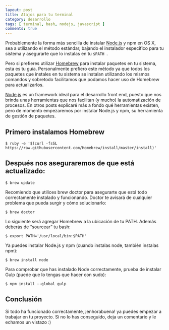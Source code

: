 ```yaml
---
layout: post
title: Atajos para tu terminal
category: desarrollo
tags: [ terminal, bash, nodejs, javascript ]
comments: true
---
```


Probablemente la forma más sencilla de instalar [Node.js](https://nodejs.org/) y npm en OS X, sea a utilizando el método estándar, bajando el instalador específico para tu sistema y asegurarte que lo instalas en tu `$PATH `.

Pero si prefieres utilizar [Homebrew](http://brew.sh/) para instalar paquetes en tu sistema, esta es tu guía. Personalmente prefiero este método ya que todos los paquetes que instales en tu sistema se instalan utilizando los mismos comandos y sobretodo facilitamos que podamos hacer uso de Homebrew para actualizarlos.

[Node.js](https://nodejs.org/) es un framework ideal para el desarrollo front end, puesto que nos brinda unas herramientas que nos facilitan (y mucho) la automatización de procesos. En otros posts explicaré más a fondo qué herramientas existen, pero de momento empezaremos por instalar Node.js y npm, su herramienta de gestión de paquetes.

## Primero instalamos Homebrew

```
$ ruby -e '$(curl -fsSL https://raw.githubusercontent.com/Homebrew/install/master/install)'

```


## Después nos aseguraremos de que está actualizado:

```
$ brew update
```

Recomiendo que utilices brew doctor para asegurarte que está todo correctamente instalado y funcionando. Doctor te avisará de cualquier problema que pueda surgir y cómo solucionarlo:

```
$ brew doctor
```

Lo siguiente será agregar Homebrew a la ubicación de tu PATH. Además deberás de “sourcear” tu bash:

```
$ export PATH='/usr/local/bin:$PATH'
```

Ya puedes instalar Node.js y npm (cuando instalas node, también instalas npm):

```
$ brew install node
```

Para comprobar que has instalado Node correctamente, prueba de instalar Gulp (puede que lo tengas que hacer con sudo):

```
$ npm install --global gulp
```

## Conclusión

Si todo ha funcionado correctamente, ¡enhorabuena! ya puedes empezar a trabajar en tu proyecto. Si no lo has conseguido, deja un comentario y le echamos un vistazo :)
